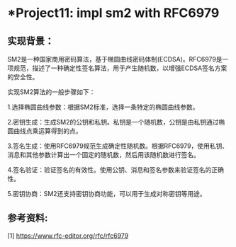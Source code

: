 # *Project11: impl sm2 with RFC6979
## 实现背景：
SM2是一种国家商用密码算法，基于椭圆曲线密码体制(ECDSA)。RFC6979是一项规范，描述了一种确定性签名算法，用于产生随机数，以增强ECDSA签名方案的安全性。

实现SM2算法的一般步骤如下：

1.选择椭圆曲线参数：根据SM2标准，选择一条特定的椭圆曲线参数。

2.密钥生成：生成SM2的公钥和私钥。私钥是一个随机数，公钥是由私钥通过椭圆曲线点乘运算得到的点。

3.签名生成：使用RFC6979规范生成确定性随机数。根据RFC6979，使用私钥、消息和其他参数计算出一个固定的随机数，然后用该随机数进行签名。

4.签名验证：验证签名的有效性。使用公钥、消息和签名参数来验证签名的正确性。

5.密钥协商：SM2还支持密钥协商功能，可以用于生成对称密钥等用途。
## 参考资料:
[1] https://www.rfc-editor.org/rfc/rfc6979
